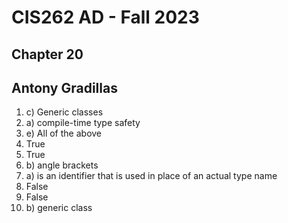 # CIS262 AD - Fall 2023
## Chapter 20
## Antony Gradillas

1. c) Generic classes
2. a) compile-time type safety
3. e) All of the above
4. True
5. True
6. b) angle brackets
7. a) is an identifier that is used in place of an actual type name
8. False
9. False
10. b) generic class

